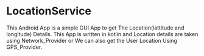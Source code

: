 # LocationService
This Android App is a simple GUI App to get The Location(lattitude and longitude) Details.
This App is written in kotlin and Location details are taken using Network_Provider or
We can also get the User Location Using GPS_Provider.

